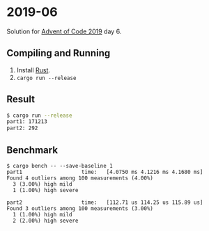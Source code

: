 2019-06
=======

Solution for [Advent of Code 2019](https://adventofcode.com/2019) day 6.

Compiling and Running
---------------------

1. Install [Rust](https://www.rust-lang.org/en-US/install.html).
2. `cargo run --release`

Result
------

```sh
$ cargo run --release
part1: 171213
part2: 292
```

Benchmark
---------

```
$ cargo bench -- --save-baseline 1
part1                   time:   [4.0750 ms 4.1216 ms 4.1680 ms]
Found 4 outliers among 100 measurements (4.00%)
  3 (3.00%) high mild
  1 (1.00%) high severe

part2                   time:   [112.71 us 114.25 us 115.89 us]
Found 3 outliers among 100 measurements (3.00%)
  1 (1.00%) high mild
  2 (2.00%) high severe
```

